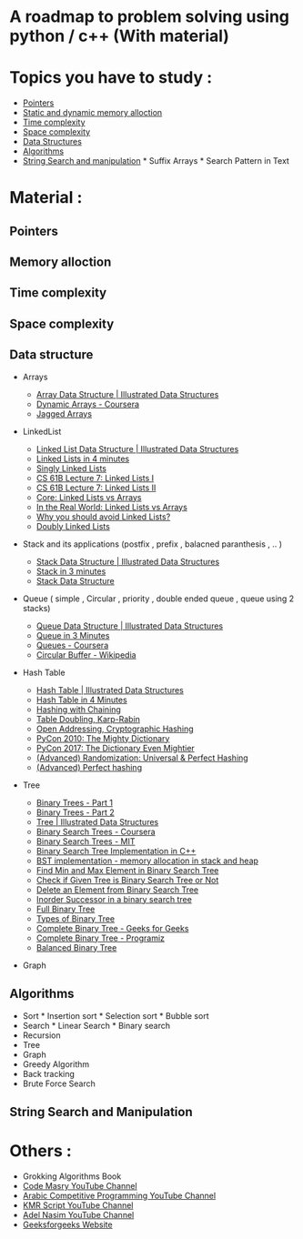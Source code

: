 # A roadmap to problem solving using python / c++ (With material)

# Topics you have to study :

* [Pointers](#pointers) 
* [Static and dynamic memory alloction](#memory_allocation)
* [Time complexity](#Time_complexity)
* [Space complexity](#Space_complexity)
* [Data Structures](#data_structure)
* [Algorithms](#algorithms)
* [String Search and manipulation](#String_Search_and_manipulation)
      * Suffix Arrays
      * Search Pattern in Text


# Material :

## Pointers
## Memory alloction
## Time complexity
## Space complexity
## Data structure

* Arrays

     * [Array Data Structure | Illustrated Data Structures](https://www.youtube.com/watch?v=QJNwK2uJyGs)
     * [Dynamic Arrays - Coursera](https://www.coursera.org/lecture/data-structures/dynamic-arrays-EwbnV)
     * [Jagged Arrays](https://www.youtube.com/watch?v=1jtrQqYpt7g)
* LinkedList
     * [Linked List Data Structure | Illustrated Data Structures](https://www.youtube.com/watch?v=odW9FU8jPRQ)
     * [Linked Lists in 4 minutes](https://www.youtube.com/watch?v=F8AbOfQwl1c)
     * [Singly Linked Lists](https://www.coursera.org/lecture/data-structures/singly-linked-lists-kHhgK)
     * [CS 61B Lecture 7: Linked Lists I](https://archive.org/details/ucberkeley_webcast_htzJdKoEmO0)
     * [CS 61B Lecture 7: Linked Lists II](https://archive.org/details/ucberkeley_webcast_-c4I3gFYe3w)
     * [Core: Linked Lists vs Arrays](https://www.coursera.org/lecture/data-structures-optimizing-performance/core-linked-lists-vs-arrays-rjBs9)
     * [In the Real World: Linked Lists vs Arrays](https://www.coursera.org/lecture/data-structures-optimizing-performance/in-the-real-world-lists-vs-arrays-QUaUd)
     * [Why you should avoid Linked Lists?](https://www.youtube.com/watch?v=YQs6IC-vgmo)
     * [Doubly Linked Lists](https://www.coursera.org/lecture/data-structures/doubly-linked-lists-jpGKD)


* Stack and its applications (postfix , prefix , balacned paranthesis , .. )
     * [Stack Data Structure | Illustrated Data Structures](https://www.youtube.com/watch?v=I5lq6sCuABE)
     * [Stack in 3 minutes](https://www.youtube.com/watch?v=KcT3aVgrrpU)
     * [Stack Data Structure](https://www.coursera.org/lecture/data-structures/stacks-UdKzQ)


* Queue ( simple , Circular , priority , double ended queue , queue using 2 stacks)
     * [Queue Data Structure | Illustrated Data Structures](https://www.youtube.com/watch?v=mDCi1lXd9hc)
     * [Queue in 3 Minutes](https://www.youtube.com/watch?v=D6gu-_tmEpQ)
     * [Queues - Coursera](https://www.coursera.org/lecture/data-structures/queues-EShpq)
     * [Circular Buffer - Wikipedia](https://en.wikipedia.org/wiki/Circular_buffer)


* Hash Table
     * [Hash Table | Illustrated Data Structures](https://www.youtube.com/watch?v=jalSiaIi8j4)
     * [Hash Table in 4 Minutes](https://youtu.be/knV86FlSXJ8)
     * [Hashing with Chaining](https://www.youtube.com/watch?v=0M_kIqhwbFo&list=PLUl4u3cNGP61Oq3tWYp6V_F-5jb5L2iHb&index=9)
     * [Table Doubling, Karp-Rabin](https://www.youtube.com/watch?v=BRO7mVIFt08&list=PLUl4u3cNGP61Oq3tWYp6V_F-5jb5L2iHb&index=10)
     * [Open Addressing, Cryptographic Hashing](https://www.youtube.com/watch?v=rvdJDijO2Ro&list=PLUl4u3cNGP61Oq3tWYp6V_F-5jb5L2iHb&index=11)
     * [PyCon 2010: The Mighty Dictionary](https://www.youtube.com/watch?v=C4Kc8xzcA68)
     * [PyCon 2017: The Dictionary Even Mightier](https://www.youtube.com/watch?v=66P5FMkWoVU)
     * [(Advanced) Randomization: Universal & Perfect Hashing](https://www.youtube.com/watch?v=z0lJ2k0sl1g&list=PLUl4u3cNGP6317WaSNfmCvGym2ucw3oGp&index=11)
     * [(Advanced) Perfect hashing](https://www.youtube.com/watch?v=N0COwN14gt0&list=PL2B4EEwhKD-NbwZ4ezj7gyc_3yNrojKM9&index=4)


* Tree
     * [Binary Trees - Part 1](https://www.youtube.com/watch?v=76dhtgZt38A&list=PLUl4u3cNGP63EdVPNLG3ToM6LaEUuStEY&index=9)
     * [Binary Trees - Part 2](https://www.youtube.com/watch?v=U1JYwHcFfso&list=PLUl4u3cNGP63EdVPNLG3ToM6LaEUuStEY&index=10)
     * [Tree | Illustrated Data Structures](https://www.youtube.com/watch?v=S2W3SXGPVyU)
     * [Binary Search Trees - Coursera](https://www.coursera.org/learn/data-structures/lecture/E7cXP/introduction)
     * [Binary Search Trees - MIT](https://www.youtube.com/watch?v=76dhtgZt38A)
     * [Binary Search Tree Implementation in C++](https://www.youtube.com/watch?v=COZK7NATh4k&list=PL2_aWCzGMAwI3W_JlcBbtYTwiQSsOTa6P&index=29)
     * [BST implementation - memory allocation in stack and heap](https://www.youtube.com/watchv=hWokyBoo0aI&list=PL2_aWCzGMAwI3W_JlcBbtYTwiQSsOTa6P&index=30)
     * [Find Min and Max Element in Binary Search Tree](https://www.youtube.com/watch?v=Ut90klNN264&list=PL2_aWCzGMAwI3W_JlcBbtYTwiQSsOTa6P&index=31)
     * [Check if Given Tree is Binary Search Tree or Not](https://www.youtube.com/watch?v=yEwSGhSsT0U&list=PL2_aWCzGMAwI3W_JlcBbtYTwiQSsOTa6P&index=36)
     * [Delete an Element from Binary Search Tree](https://www.youtube.com/watch?v=gcULXE7ViZw&list=PL2_aWCzGMAwI3W_JlcBbtYTwiQSsOTa6P&index=37)
     * [Inorder Successor in a binary search tree](https://www.youtube.com/watch?v=5cPbNCrdotA&list=PL2_aWCzGMAwI3W_JlcBbtYTwiQSsOTa6P&index=38)
     * [Full Binary Tree](https://www.programiz.com/dsa/full-binary-tree)
     * [Types of Binary Tree](https://www.geeksforgeeks.org/types-of-binary-tree/)
     * [Complete Binary Tree - Geeks for Geeks](https://www.geeksforgeeks.org/complete-binary-tree)
     * [Complete Binary Tree - Programiz](https://www.programiz.com/dsa/complete-binary-tree)
     * [Balanced Binary Tree](https://www.programiz.com/dsa/balanced-binary-tree)


* Graph


## Algorithms

* Sort
       * Insertion sort
       * Selection sort 
       * Bubble sort
* Search
       * Linear Search
       * Binary search
* Recursion
* Tree
* Graph
* Greedy Algorithm
* Back tracking
* Brute Force Search


## String Search and Manipulation





# Others :
* Grokking Algorithms Book
* [Code Masry YouTube Channel](https://www.youtube.com/user/codemasrytube)
* [Arabic Competitive Programming YouTube Channel](https://www.youtube.com/c/ArabicCompetitiveProgramming)
* [KMR Script YouTube Channel](https://www.youtube.com/c/KMRScript)
* [Adel Nasim YouTube Channel](https://www.youtube.com/c/AdelNasim)
* [Geeksforgeeks Website](https://www.geeksforgeeks.org/)
